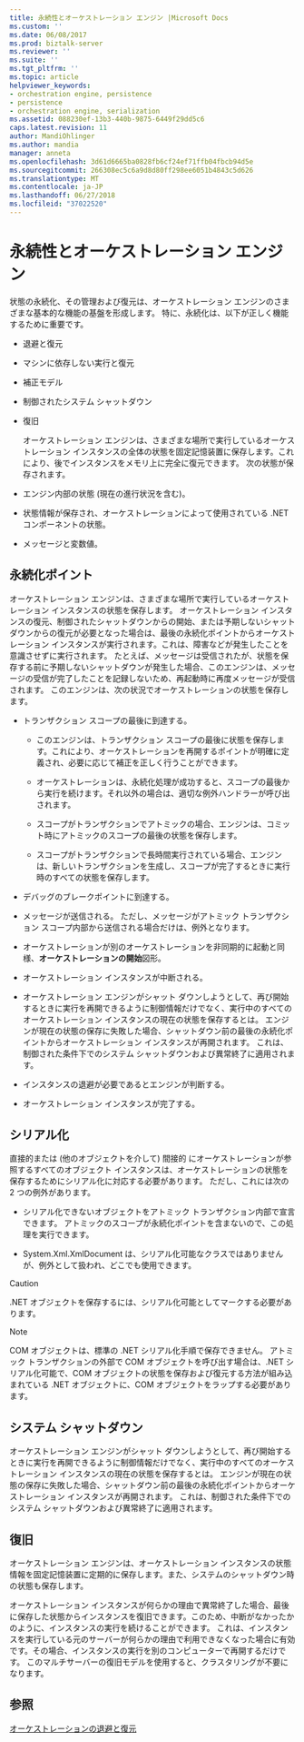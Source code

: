 ```yaml
---
title: 永続性とオーケストレーション エンジン |Microsoft Docs
ms.custom: ''
ms.date: 06/08/2017
ms.prod: biztalk-server
ms.reviewer: ''
ms.suite: ''
ms.tgt_pltfrm: ''
ms.topic: article
helpviewer_keywords:
- orchestration engine, persistence
- persistence
- orchestration engine, serialization
ms.assetid: 088230ef-13b3-440b-9875-6449f29dd5c6
caps.latest.revision: 11
author: MandiOhlinger
ms.author: mandia
manager: anneta
ms.openlocfilehash: 3d61d6665ba0828fb6cf24ef71ffb04fbcb94d5e
ms.sourcegitcommit: 266308ec5c6a9d8d80ff298ee6051b4843c5d626
ms.translationtype: MT
ms.contentlocale: ja-JP
ms.lasthandoff: 06/27/2018
ms.locfileid: "37022520"
---
```

# <a name="persistence-and-the-orchestration-engine"></a>永続性とオーケストレーション エンジン
状態の永続化、その管理および復元は、オーケストレーション エンジンのさまざまな基本的な機能の基盤を形成します。 特に、永続化は、以下が正しく機能するために重要です。  
  
- 退避と復元  
  
- マシンに依存しない実行と復元  
  
- 補正モデル  
  
- 制御されたシステム シャットダウン  
  
- 復旧  
  
  オーケストレーション エンジンは、さまざまな場所で実行しているオーケストレーション インスタンスの全体の状態を固定記憶装置に保存します。これにより、後でインスタンスをメモリ上に完全に復元できます。 次の状態が保存されます。  
  
- エンジン内部の状態 (現在の進行状況を含む)。  
  
- 状態情報が保存され、オーケストレーションによって使用されている .NET コンポーネントの状態。  
  
- メッセージと変数値。  
  
## <a name="persistence-points"></a>永続化ポイント  
 オーケストレーション エンジンは、さまざまな場所で実行しているオーケストレーション インスタンスの状態を保存します。 オーケストレーション インスタンスの復元、制御されたシャットダウンからの開始、または予期しないシャットダウンからの復元が必要となった場合は、最後の永続化ポイントからオーケストレーション インスタンスが実行されます。これは、障害などが発生したことを意識させずに実行されます。 たとえば、メッセージは受信されたが、状態を保存する前に予期しないシャットダウンが発生した場合、このエンジンは、メッセージの受信が完了したことを記録しないため、再起動時に再度メッセージが受信されます。 このエンジンは、次の状況でオーケストレーションの状態を保存します。  
  
-   トランザクション スコープの最後に到達する。  
  
    -   このエンジンは、トランザクション スコープの最後に状態を保存します。これにより、オーケストレーションを再開するポイントが明確に定義され、必要に応じて補正を正しく行うことができます。  
  
    -   オーケストレーションは、永続化処理が成功すると、スコープの最後から実行を続けます。それ以外の場合は、適切な例外ハンドラーが呼び出されます。  
  
    -   スコープがトランザクションでアトミックの場合、エンジンは、コミット時にアトミックのスコープの最後の状態を保存します。  
  
    -   スコープがトランザクションで長時間実行されている場合、エンジンは、新しいトランザクションを生成し、スコープが完了するときに実行時のすべての状態を保存します。  
  
-   デバッグのブレークポイントに到達する。  
  
-   メッセージが送信される。 ただし、メッセージがアトミック トランザクション スコープ内部から送信される場合だけは、例外となります。  
  
-   オーケストレーションが別のオーケストレーションを非同期的に起動と同様、**オーケストレーションの開始**図形。  
  
-   オーケストレーション インスタンスが中断される。  
  
-   オーケストレーション エンジンがシャット ダウンしようとして、再び開始するときに実行を再開できるように制御情報だけでなく、実行中のすべてのオーケストレーション インスタンスの現在の状態を保存するとは。 エンジンが現在の状態の保存に失敗した場合、シャットダウン前の最後の永続化ポイントからオーケストレーション インスタンスが再開されます。 これは、制御された条件下でのシステム シャットダウンおよび異常終了に適用されます。  
  
-   インスタンスの退避が必要であるとエンジンが判断する。  
  
-   オーケストレーション インスタンスが完了する。  
  
## <a name="serialization"></a>シリアル化  
 直接的または (他のオブジェクトを介して) 間接的 にオーケストレーションが参照するすべてのオブジェクト インスタンスは、オーケストレーションの状態を保存するためにシリアル化に対応する必要があります。 ただし、これには次の 2 つの例外があります。  
  
-   シリアル化できないオブジェクトをアトミック トランザクション内部で宣言できます。 アトミックのスコープが永続化ポイントを含まないので、この処理を実行できます。  
  
-   System.Xml.XmlDocument は、シリアル化可能なクラスではありませんが、例外として扱われ、どこでも使用できます。  
  
> [!CAUTION]
>  .NET オブジェクトを保存するには、シリアル化可能としてマークする必要があります。  
  
> [!NOTE]
>  COM オブジェクトは、標準の .NET シリアル化手順で保存できません。 アトミック トランザクションの外部で COM オブジェクトを呼び出す場合は、.NET シリアル化可能で、COM オブジェクトの状態を保存および復元する方法が組み込まれている .NET オブジェクトに、COM オブジェクトをラップする必要があります。  
  
## <a name="system-shutdown"></a>システム シャットダウン  
 オーケストレーション エンジンがシャット ダウンしようとして、再び開始するときに実行を再開できるように制御情報だけでなく、実行中のすべてのオーケストレーション インスタンスの現在の状態を保存するとは。 エンジンが現在の状態の保存に失敗した場合、シャットダウン前の最後の永続化ポイントからオーケストレーション インスタンスが再開されます。 これは、制御された条件下でのシステム シャットダウンおよび異常終了に適用されます。  
  
## <a name="recovery"></a>復旧  
 オーケストレーション エンジンは、オーケストレーション インスタンスの状態情報を固定記憶装置に定期的に保存します。また、システムのシャットダウン時の状態も保存します。  
  
 オーケストレーション インスタンスが何らかの理由で異常終了した場合、最後に保存した状態からインスタンスを復旧できます。このため、中断がなかったかのように、インスタンスの実行を続けることができます。 これは、インスタンスを実行している元のサーバーが何らかの理由で利用できなくなった場合に有効です。その場合、インスタンスの実行を別のコンピューターで再開するだけです。 このマルチサーバーの復旧モデルを使用すると、クラスタリングが不要になります。  
  
## <a name="see-also"></a>参照  
 [オーケストレーションの退避と復元](../core/orchestration-dehydration-and-rehydration.md)
